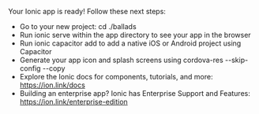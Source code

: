 Your Ionic app is ready! Follow these next steps:

- Go to your new project: cd ./ballads
- Run ionic serve within the app directory to see your app in the browser
- Run ionic capacitor add to add a native iOS or Android project using Capacitor
- Generate your app icon and splash screens using cordova-res --skip-config
--copy
- Explore the Ionic docs for components, tutorials, and more:
https://ion.link/docs
- Building an enterprise app? Ionic has Enterprise Support and Features:
https://ion.link/enterprise-edition
